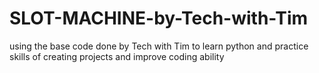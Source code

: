 # SLOT-MACHINE-by-Tech-with-Tim
using the base code done by Tech with Tim to learn python and practice skills of creating projects and improve coding ability
